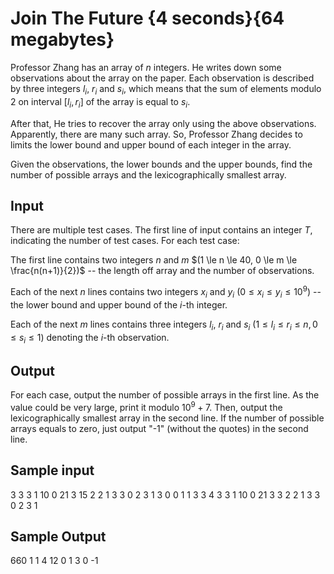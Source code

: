 # Join The Future {4 seconds}{64 megabytes}

Professor Zhang has an array of $n$ integers. He writes down some observations about the array on the paper. Each observation is described by three integers $l_i$, $r_i$ and $s_i$, which means that the sum of elements modulo 2 on interval $[l_i, r_i]$ of the array is equal to $s_i$.

After that, He tries to recover the array only using the above observations. Apparently, there are many such array. So, Professor Zhang decides to limits the lower bound and upper bound of each integer in the array.

Given the observations, the lower bounds and the upper bounds, find the number of possible arrays and the lexicographically smallest array.

## Input

There are multiple test cases. The first line of input contains an integer $T$, indicating the number of test cases. For each test case:

The first line contains two integers $n$ and $m$ $(1 \le n \le 40, 0 \le m \le \frac{n(n+1)}{2})$ -- the length off array and the number of observations.

Each of the next $n$ lines contains two integers $x_i$ and $y_i$ $(0 \le x_i \le y_i \le 10^9)$ -- the lower bound and upper bound of the $i$-th integer.

Each of the next $m$ lines contains three integers $l_i$, $r_i$ and $s_i$ $(1 \le l_i \le r_i \le n, 0 \le s_i \le 1)$ denoting the $i$-th observation.

## Output

For each case, output the number of possible arrays in the first line. As the value could be very large, print it modulo $10^9 + 7$. Then, output the lexicographically smallest array in the second line. If the number of possible arrays equals to zero, just output "-1" (without the quotes) in the second line.

## Sample input

3
3 3
1 10
0 21
3 15
2 2 1
3 3 0
2 3 1
3 0
0 1
1 3
3 4
3 3
1 10
0 21
3 3
2 2 1
3 3 0
2 3 1

## Sample Output

660
1 1 4
12
0 1 3
0
-1
